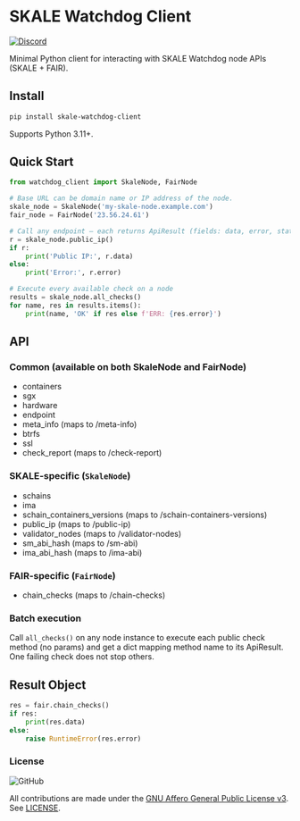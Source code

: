 # SKALE Watchdog Client

[![Discord](https://img.shields.io/discord/534485763354787851.svg)](https://discord.gg/vvUtWJB)

Minimal Python client for interacting with SKALE Watchdog node APIs (SKALE + FAIR).

## Install

```bash
pip install skale-watchdog-client
```

Supports Python 3.11+.

## Quick Start

```python
from watchdog_client import SkaleNode, FairNode

# Base URL can be domain name or IP address of the node.
skale_node = SkaleNode('my-skale-node.example.com')
fair_node = FairNode('23.56.24.61')

# Call any endpoint – each returns ApiResult (fields: data, error, status_code)
r = skale_node.public_ip()
if r:
	print('Public IP:', r.data)
else:
	print('Error:', r.error)

# Execute every available check on a node
results = skale_node.all_checks()
for name, res in results.items():
	print(name, 'OK' if res else f'ERR: {res.error}')
```

## API

### Common (available on both SkaleNode and FairNode)

* containers
* sgx
* hardware
* endpoint
* meta\_info (maps to /meta-info)
* btrfs
* ssl
* check\_report (maps to /check-report)

### SKALE-specific (`SkaleNode`)

* schains
* ima
* schain\_containers\_versions (maps to /schain-containers-versions)
* public\_ip (maps to /public-ip)
* validator\_nodes (maps to /validator-nodes)
* sm\_abi\_hash (maps to /sm-abi)
* ima\_abi\_hash (maps to /ima-abi)

### FAIR-specific (`FairNode`)

* chain\_checks (maps to /chain-checks)

### Batch execution

Call `all_checks()` on any node instance to execute each public check method (no params) and get a dict mapping method name to its ApiResult. One failing check does not stop others.

## Result Object

```python
res = fair.chain_checks()
if res:
	print(res.data)
else:
	raise RuntimeError(res.error)
```

### License

![GitHub](https://img.shields.io/github/license/skalenetwork/skale-watchdog.svg)

All contributions are made under the [GNU Affero General Public License v3](https://www.gnu.org/licenses/agpl-3.0.en.html). See [LICENSE](LICENSE).
